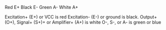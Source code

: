 Red E+ Black E- Green A- White A+

Excitation+ (E+) or VCC is red Excitation- (E-) or ground is black. Output+ (O+), Signal+ (S+)+ or Amplifier+ (A+) is white O-, S-, or A- is green or blue
